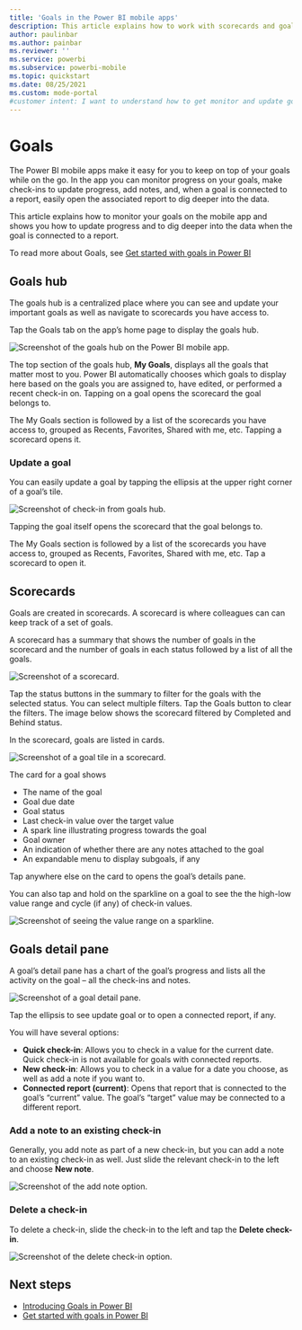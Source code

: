 ```yaml
---
title: 'Goals in the Power BI mobile apps'
description: This article explains how to work with scorecards and goals in the mobiel app.
author: paulinbar
ms.author: painbar
ms.reviewer: ''
ms.service: powerbi
ms.subservice: powerbi-mobile
ms.topic: quickstart
ms.date: 08/25/2021
ms.custom: mode-portal
#customer intent: I want to understand how to get monitor and update goals in the Power BI mobile app.
---
```

# Goals

The Power BI mobile apps make it easy for you to keep on top of your goals while on the go. In the app you can monitor progress on your goals, make check-ins to update progress, add notes, and, when a goal is connected to a report, easily open the associated report to dig deeper into the data.

This article explains how to monitor your goals on the mobile app and shows you how to update progress and to dig deeper into the data when the goal is connected to a report.

To read more about Goals, see [Get started with goals in Power BI](../../create-reports/service-goals-introduction.md)

## Goals hub
The goals hub is a centralized place where you can see and update your important goals as well as navigate to scorecards you have access to.

Tap the Goals tab on the app’s home page to display the goals hub.

![Screenshot of the goals hub on the Power BI mobile app.](media/mobile-apps-goals/mobile-apps-goal.png)
  
The top section of the goals hub, **My Goals**, displays all the goals that matter most to you. Power BI automatically chooses which goals to display here based on the goals you are assigned to, have edited, or performed a recent check-in on. Tapping on a goal opens the scorecard the goal belongs to.

The My Goals section is followed by a list of the scorecards you have access to, grouped as Recents, Favorites, Shared with me, etc. Tapping a scorecard opens it.

### Update a goal

You can easily update a goal by tapping the ellipsis at the upper right corner of a goal’s tile.

![Screenshot of check-in from goals hub.](media/mobile-apps-goals/power-bi-mobile-app-goals-hub-update.png) 
 
Tapping the goal itself opens the scorecard that the goal belongs to.

The My Goals section is followed by a list of the scorecards you have access to, grouped as Recents, Favorites, Shared with me, etc. Tap a scorecard to open it.

## Scorecards

Goals are created in scorecards. A scorecard is where colleagues can can keep track of a set of goals. 

A scorecard has a summary that shows the number of goals in the scorecard and the number of goals in each status followed by a list of all the goals.

![Screenshot of a scorecard.](media/mobile-apps-goals/power-bi-mobile-app-scorecard-status-filters.png)
 
Tap the status buttons in the summary to filter for the goals with the selected status. You can select multiple filters. Tap the Goals button to clear the filters. The image below shows the scorecard filtered by Completed and Behind status.

In the scorecard, goals are listed in cards.

![Screenshot of a goal tile in a scorecard.](media/mobile-apps-goals/power-bi-mobile-app-goals-tile.png)
 
The card for a goal shows
* The name of the goal
* Goal due date
* Goal status
* Last check-in value over the target value
* A spark line illustrating progress towards the goal
* Goal owner
* An indication of whether there are any notes attached to the goal
* An expandable menu to display subgoals, if any

Tap anywhere else on the card to opens the goal’s details pane.

You can also tap and hold on the sparkline on a goal to see the the high-low value range and cycle (if any) of check-in values.

![Screenshot of seeing the value range on a sparkline.](media/mobile-apps-goals/power-bi-mobile-app-sparkline.png)

## Goals detail pane

A goal’s detail pane has a chart of the goal’s progress and lists all the activity on the goal – all the check-ins and notes.

![Screenshot of a goal detail pane.](media/mobile-apps-goals/power-bi-mobile-app-goal-details-pane.png)
 

Tap the ellipsis to see update goal or to open a connected report, if any.
 
You will have several options:
* **Quick check-in**: Allows you to check in a value for the current date. Quick check-in is not available for goals with connected reports.
* **New check-in**: Allows you to check in a value for a date you choose, as well as add a note if you want to. 
* **Connected report (current)**: Opens that report that is connected to the goal’s “current” value. The goal’s “target” value may be connected to a different report.

### Add a note to an existing check-in

Generally, you add note as part of a new check-in, but you can add a note to an existing check-in as well. Just slide the relevant check-in to the left and choose **New note**.

![Screenshot of the add note option.](media/mobile-apps-goals/power-bi-mobile-app-goal-details-pane.png)

### Delete a check-in
To delete a check-in, slide the check-in to the left and tap the **Delete check-in**.

![Screenshot of the delete check-in option.](media/mobile-apps-goals/mobile-apps-delete-checkin.png)

## Next steps
 
* [Introducing Goals in Power BI](https://powerbi.microsoft.com/en-us/blog/introducing-goals-in-power-bi/)
* [Get started with goals in Power BI](../../create-reports/service-goals-introduction.md)